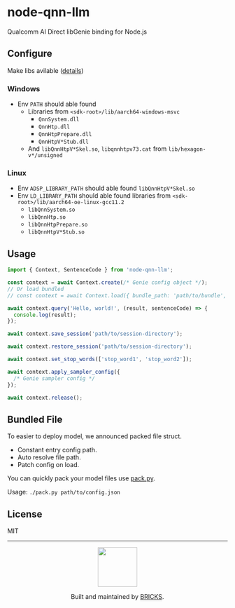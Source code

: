 # node-qnn-llm

Qualcomm AI Direct libGenie binding for Node.js

## Configure

Make libs avilable ([details](https://github.com/quic/ai-hub-apps/tree/main/tutorials/llm_on_genie#step-1-install-qairt-on-the-target-device))

### Windows

- Env `PATH` should able found
  - Libraries from `<sdk-root>/lib/aarch64-windows-msvc`
    - `QnnSystem.dll`
    - `QnnHtp.dll`
    - `QnnHtpPrepare.dll`
    - `QnnHtpV*Stub.dll`
  - And `libQnnHtpV*Skel.so`, `libqnnhtpv73.cat` from `lib/hexagon-v*/unsigned`

### Linux

- Env `ADSP_LIBRARY_PATH` should able found `libQnnHtpV*Skel.so`
- Env `LD_LIBRARY_PATH` should able found libraries from `<sdk-root>/lib/aarch64-oe-linux-gcc11.2`
  - `libQnnSystem.so`
  - `libQnnHtp.so`
  - `libQnnHtpPrepare.so`
  - `libQnnHtpV*Stub.so`

## Usage

```javascript
import { Context, SentenceCode } from 'node-qnn-llm';

const context = await Context.create(/* Genie config object */);
// Or load bundled
// const context = await Context.load({ bundle_path: 'path/to/bundle', unpack_dir: 'path/to/store/unpacked', n_thread?: Number })

await context.query('Hello, world!', (result, sentenceCode) => {
  console.log(result);
});

await context.save_session('path/to/session-directory');

await context.restore_session('path/to/session-directory');

await context.set_stop_words(['stop_word1', 'stop_word2']);

await context.apply_sampler_config({
  /* Genie sampler config */
});

await context.release();
```

## Bundled File

To easier to deploy model, we announced packed file struct.

- Constant entry config path.
- Auto resolve file path.
- Patch config on load.

You can quickly pack your model files use [pack.py](pack.py).

Usage: `./pack.py path/to/config.json`

## License

MIT

---

<p align="center">
  <a href="https://bricks.tools">
    <img width="90px" src="https://avatars.githubusercontent.com/u/17320237?s=200&v=4">
  </a>
  <p align="center">
    Built and maintained by <a href="https://bricks.tools">BRICKS</a>.
  </p>
</p>

